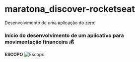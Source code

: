 # maratona_discover-rocketseat
 Desenvolvimento de uma aplicação do zero!

### Início do desenvolvimento de um aplicativo para movimentação financeira :moneybag:		



**ESCOPO**
![Escopo](https://user-images.githubusercontent.com/69085370/111720154-195ef180-883c-11eb-8b9a-461da5085eef.png)
